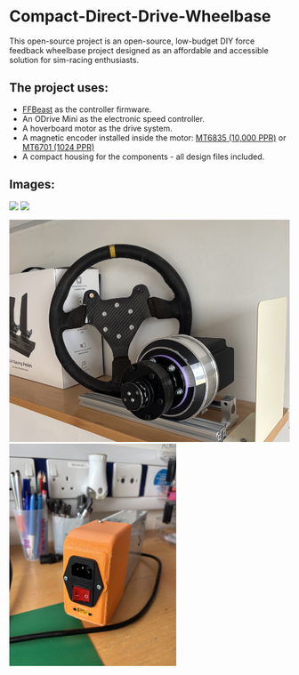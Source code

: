 # Compact-Direct-Drive-Wheelbase
This open-source project is an open-source, low-budget DIY force feedback wheelbase project designed as an affordable and accessible solution for sim-racing enthusiasts.

## The project uses:
- [FFBeast](https://ffbeast.github.io/docs/en/wheel.html) as the controller firmware.
- An ODrive Mini as the electronic speed controller.
- A hoverboard motor as the drive system.
- A magnetic encoder installed inside the motor: [MT6835 (10,000 PPR)](https://github.com/mcells/mt6835-hoverboard-motor?tab=readme-ov-file) or [MT6701 (1024 PPR)](https://www.printables.com/model/934160-ffbeast-encoder-assembly)
- A compact housing for the components - all design files included.

## Images:
<p float="middle">
  <img src="images/front.jpeg" height="400px" />
  <img src="images/rear.jpeg" height="400px" />
</p>

<p float="middle">
  <img src="images/base.jpeg" height="400px" />
  <img src="images/psu_cover.jpeg" height="400px" />
</p>
